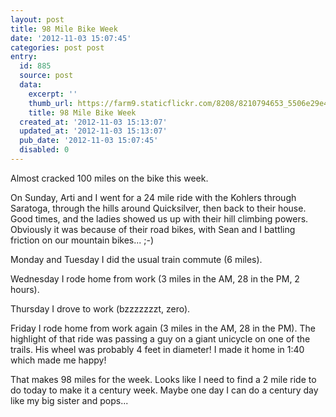 ```yaml
---
layout: post
title: 98 Mile Bike Week
date: '2012-11-03 15:07:45'
categories: post post
entry:
  id: 885
  source: post
  data:
    excerpt: ''
    thumb_url: https://farm9.staticflickr.com/8208/8210794653_5506e29e4f_q.jpg
    title: 98 Mile Bike Week
  created_at: '2012-11-03 15:13:07'
  updated_at: '2012-11-03 15:13:07'
  pub_date: '2012-11-03 15:07:45'
  disabled: 0
---
```

Almost cracked 100 miles on the bike this week.

On Sunday, Arti and I went for a 24 mile ride with the Kohlers through Saratoga, through the hills around Quicksilver, then back to their house.  Good times, and the ladies showed us up with their hill climbing powers.  Obviously it was because of their road bikes, with Sean and I battling friction on our mountain bikes... ;-)

Monday and Tuesday I did the usual train commute (6 miles).

Wednesday I rode home from work (3 miles in the AM, 28 in the PM, 2 hours).

Thursday I drove to work (bzzzzzzzt, zero).

Friday I rode home from work again (3 miles in the AM, 28 in the PM).  The highlight of that ride was passing a guy on a giant unicycle on one of the trails.  His wheel was probably 4 feet in diameter!  I made it home in 1:40 which made me happy!

That makes 98 miles for the week.  Looks like I need to find a 2 mile ride to do today to make it a century week.  Maybe one day I can do a century day like my big sister and pops...
